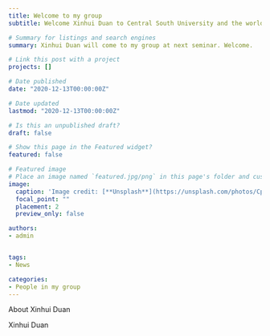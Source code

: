 ```yaml
---
title: Welcome to my group
subtitle: Welcome Xinhui Duan to Central South University and the world of graph theory.

# Summary for listings and search engines
summary: Xinhui Duan will come to my group at next seminar. Welcome.

# Link this post with a project
projects: []

# Date published
date: "2020-12-13T00:00:00Z"

# Date updated
lastmod: "2020-12-13T00:00:00Z"

# Is this an unpublished draft?
draft: false

# Show this page in the Featured widget?
featured: false

# Featured image
# Place an image named `featured.jpg/png` in this page's folder and customize its options here.
image:
  caption: 'Image credit: [**Unsplash**](https://unsplash.com/photos/CpkOjOcXdUY)'
  focal_point: ""
  placement: 2
  preview_only: false

authors:
- admin


tags:
- News

categories:
- People in my group
---
```


 About Xinhui Duan

Xinhui Duan
